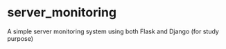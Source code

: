 # server_monitoring
A simple server monitoring system using both Flask and Django (for study purpose)
